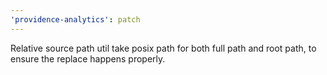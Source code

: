 ```yaml
---
'providence-analytics': patch
---
```


Relative source path util take posix path for both full path and root path, to ensure the replace happens properly.
